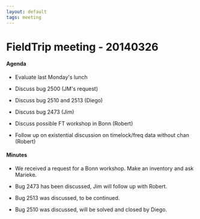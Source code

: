 ```yaml
---
layout: default
tags: meeting
---
```


# FieldTrip meeting - 20140326

#### Agenda

*  Evaluate last Monday's lunch

*  Discuss bug 2500 (JM's request)

*  Discuss bug 2510 and  2513 (Diego)

*  Discuss bug 2473 (Jim)

*  Discuss possible FT workshop in Bonn (Robert)

*  Follow up on existential discussion on timelock/freq data without chan (Robert)  

#### Minutes

*  We received a request for a Bonn workshop. Make an inventory and ask Marieke.

*  Bug 2473 has been discussed, Jim will follow up with Robert.

*  Bug 2513 was discussed, to be continued.

*  Bug 2510 was discussed, will be solved and closed by Diego.

